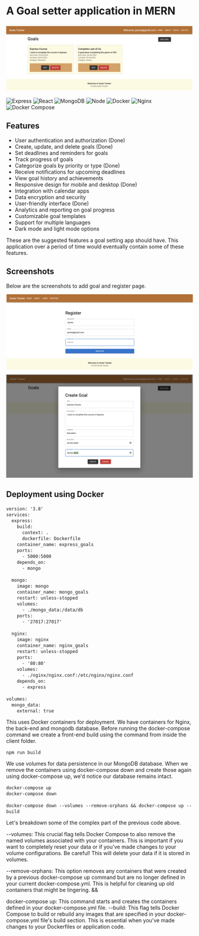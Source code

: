 # A Goal setter application in MERN

![Cover](screenshots/3.png)

![Express](https://img.shields.io/badge/Express.js-404D59?style=for-the-badge)
![React](https://img.shields.io/badge/React-61DAFB?style=for-the-badge&logo=react&logoColor=white)
![MongoDB](https://img.shields.io/badge/MongoDB-4EA94B?style=for-the-badge&logo=mongodb&logoColor=white)
![Node](https://img.shields.io/badge/Node.js-339933?style=for-the-badge&logo=nodedotjs&logoColor=white)
![Docker](https://img.shields.io/badge/Docker-2496ED?style=for-the-badge&logo=docker&logoColor=white)
![Nginx](https://img.shields.io/badge/Nginx-009639?style=for-the-badge&logo=nginx&logoColor=white)
![Docker Compose](https://img.shields.io/badge/Docker_Compose-2496ED?style=for-the-badge&logo=docker&logoColor=white)

## Features

- User authentication and authorization (Done)
- Create, update, and delete goals (Done)
- Set deadlines and reminders for goals
- Track progress of goals
- Categorize goals by priority or type (Done)
- Receive notifications for upcoming deadlines
- View goal history and achievements
- Responsive design for mobile and desktop (Done)
- Integration with calendar apps
- Data encryption and security
- User-friendly interface (Done)
- Analytics and reporting on goal progress
- Customizable goal templates
- Support for multiple languages
- Dark mode and light mode options

These are the suggested features a goal setting app should have. This application over a period of time would eventually contain some of these features.

## Screenshots

Below are the screenshots to add goal and register page.

![Cover](screenshots/1.png)
![Cover](screenshots/2.png)


## Deployment using Docker

```
version: '3.8'
services:
  express:
    build:
      context: .
      dockerfile: Dockerfile
    container_name: express_goals
    ports:
      - 5000:5000
    depends_on:
      - mongo

  mongo:
    image: mongo
    container_name: mongo_goals
    restart: unless-stopped
    volumes:
      - ./mongo_data:/data/db
    ports:
      - '27017:27017'

  nginx:
    image: nginx
    container_name: nginx_goals
    restart: unless-stopped
    ports:
      - '80:80'
    volumes:
      - ./nginx/nginx.conf:/etc/nginx/nginx.conf
    depends_on:
      - express

volumes:
  mongo_data:
    external: true
```

This uses Docker containers for deployment. We have containers for Nginx, the back-end and mongodb database. Before running the docker-compose command we create a front-end build using the command 
from inside the client folder.

```
npm run build
```

We use volumes for data persistence in our MongoDB database. When we remove the containers using docker-compose down and create those again using docker-compose up, we'd notice our database remains intact.

```
docker-compose up
docker-compose down

docker-compose down --volumes --remove-orphans && docker-compose up --build
```

Let's breakdown some of the complex part of the previous code above.

--volumes: This crucial flag tells Docker Compose to also remove the named volumes associated with your containers. This is important if you want to completely reset your data or if you've made changes to your volume configurations. Be careful! This will delete your data if it is stored in volumes.

--remove-orphans: This option removes any containers that were created by a previous docker-compose up command but are no longer defined in your current docker-compose.yml. This is helpful for cleaning up old containers that might be lingering.
&&

docker-compose up: This command starts and creates the containers defined in your docker-compose.yml file.
--build: This flag tells Docker Compose to build or rebuild any images that are specified in your docker-compose.yml file's build section. This is essential when you've made changes to your Dockerfiles or application code.
